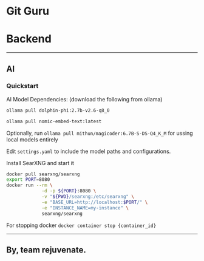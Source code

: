 Git Guru
=====
# Backend
-----

## AI

### Quickstart

AI Model Dependencies:
(download the following from ollama)
```sh
ollama pull dolphin-phi:2.7b-v2.6-q8_0

ollama pull nomic-embed-text:latest	

```

Optionally, run `ollama pull mithun/magicoder:6.7B-S-DS-Q4_K_M` for ussing local models entirely


Edit `settings.yaml` to include the model paths and configurations.

Install SearXNG and start it 
```sh
docker pull searxng/searxng
export PORT=8080
docker run --rm \
             -d -p ${PORT}:8080 \
             -v "${PWD}/searxng:/etc/searxng" \
             -e "BASE_URL=http://localhost:$PORT/" \
             -e "INSTANCE_NAME=my-instance" \
             searxng/searxng
```

For stopping docker  ` docker container stop {container_id} `


-----
By, team rejuvenate.
-----

